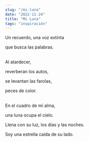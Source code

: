 ```yaml
---
slug: "/mi-luna"
date: "2022-11-24"
title: "Mi Luna"
tags: "inspiración"
---
```


Un recuerdo, una voz extinta

que busca las palabras.

<br/>
Al atardecer, 

reverberan los autos,

se levantan las farolas,

peces de color.

<br/>
En el cuadro de mi alma,

una luna ocupa el cielo.

Llena con su luz, los días y las noches.  

Soy una estrella caída de su lado.
<br/>

